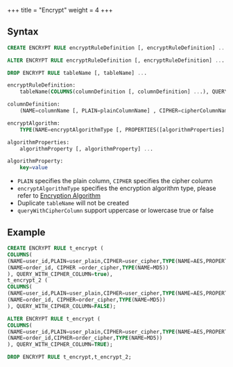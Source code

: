 +++
title = "Encrypt"
weight = 4
+++

## Syntax

```sql
CREATE ENCRYPT RULE encryptRuleDefinition [, encryptRuleDefinition] ...

ALTER ENCRYPT RULE encryptRuleDefinition [, encryptRuleDefinition] ...

DROP ENCRYPT RULE tableName [, tableName] ...

encryptRuleDefinition:
    tableName(COLUMNS(columnDefinition [, columnDefinition] ...), QUERY_WITH_CIPHER_COLUMN=queryWithCipherColumn)

columnDefinition:
    (NAME=columnName [, PLAIN=plainColumnName] , CIPHER=cipherColumnName, encryptAlgorithm)

encryptAlgorithm:
    TYPE(NAME=encryptAlgorithmType [, PROPERTIES([algorithmProperties] )] )

algorithmProperties:
    algorithmProperty [, algorithmProperty] ...

algorithmProperty:
    key=value                          
```
- `PLAIN` specifies the plain column, `CIPHER` specifies the cipher column
- `encryptAlgorithmType` specifies the encryption algorithm type, please refer to [Encryption Algorithm](/en/user-manual/shardingsphere-jdbc/builtin-algorithm/encrypt/)
- Duplicate `tableName` will not be created
- `queryWithCipherColumn` support uppercase or lowercase true or false

## Example

```sql
CREATE ENCRYPT RULE t_encrypt (
COLUMNS(
(NAME=user_id,PLAIN=user_plain,CIPHER=user_cipher,TYPE(NAME=AES,PROPERTIES('aes-key-value'='123456abc'))),
(NAME=order_id, CIPHER =order_cipher,TYPE(NAME=MD5))
), QUERY_WITH_CIPHER_COLUMN=true),
t_encrypt_2 (
COLUMNS(
(NAME=user_id,PLAIN=user_plain,CIPHER=user_cipher,TYPE(NAME=AES,PROPERTIES('aes-key-value'='123456abc'))),
(NAME=order_id, CIPHER=order_cipher,TYPE(NAME=MD5))
), QUERY_WITH_CIPHER_COLUMN=FALSE);

ALTER ENCRYPT RULE t_encrypt (
COLUMNS(
(NAME=user_id,PLAIN=user_plain,CIPHER=user_cipher,TYPE(NAME=AES,PROPERTIES('aes-key-value'='123456abc'))),
(NAME=order_id,CIPHER=order_cipher,TYPE(NAME=MD5))
), QUERY_WITH_CIPHER_COLUMN=TRUE);

DROP ENCRYPT RULE t_encrypt,t_encrypt_2;
```
